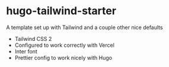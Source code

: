 # hugo-tailwind-starter

A template set up with Tailwind and a couple other nice defaults

- Tailwind CSS 2
- Configured to work correctly with Vercel
- Inter font
- Prettier config to work nicely with Hugo
